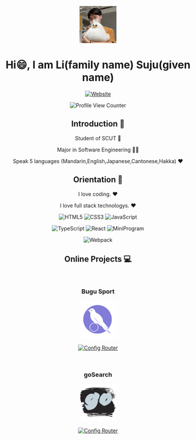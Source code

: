 <div align=center>

<img alt="Suju Li" src="./assets/li.jpg" width=100 />

# Hi😄, I am Li(family name) Suju(given name)



<p>

[![Website](https://img.shields.io/badge/my%20site-lisuju.com-blue)](http://www.lisuju.com/)


</p>


![Profile View Counter](https://komarev.com/ghpvc/?username=LI-SUJU&color=green&label=views+on+this+page)

## Introduction :raised_hands:

Student of SCUT :school:

Major in Software Engineering :man_technologist:

Speak 5 languages (Mandarin,English,Japanese,Cantonese,Hakka) :heart:


## Orientation :dart:

I love coding. :heart:

I love full stack technologys. :heart:

<p>

![HTML5](https://img.shields.io/badge/-HTML5-red?logo=html5&logoColor=white)
![CSS3](https://img.shields.io/badge/-CSS3-blue?logo=css3&logoColor=white)
![JavaScript](https://img.shields.io/badge/-JavaScript-yellow?logo=javascript&logoColor=white)

</p>

<p>

![TypeScript](https://img.shields.io/badge/-TypeScript-blue?logo=typescript&logoColor=white)
![React](https://img.shields.io/badge/-React-282c34?logo=react)
![MiniProgram](https://img.shields.io/badge/-MiniProgram-07c160?logo=wechat&logoColor=white)

</p>

<p>

![Webpack](https://img.shields.io/badge/-Webpack-1a6bac?logo=webpack)

</p>

## Online Projects :computer:

&nbsp;

### Bugu Sport
<a href="https://www.bugusport.com/">
<img alt="Bugu Sport" src="./assets/bgLogo.png" width=100 />
</a>

[![Config Router](https://github-readme-stats.vercel.app/api/pin/?username=HeXavi8&repo=Bugu-Sport)](https://github.com/HeXavi8/Bugu-Sport)

&nbsp;
### goSearch
<a href="http://www.gosearch.cn/">
<img alt="goSearch" src="./assets/gologo.png" width=100 />
</a>

[![Config Router](https://github-readme-stats.vercel.app/api/pin/?username=LI-SUJU&repo=gosearch.github.io)](https://github.com/LI-SUJU/gosearch.github.io)




</div>


